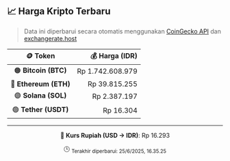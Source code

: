

<!-- HARGA_KRIPTO -->
## 📈 Harga Kripto Terbaru

> Data ini diperbarui secara otomatis menggunakan [CoinGecko API](https://www.coingecko.com/) dan [exchangerate.host](https://exchangerate.host/)

<div align="center">

| 🪙 Token | 💰 Harga (IDR) |
|:------:|---------------:|
| 🟠 **Bitcoin (BTC)**   | Rp 1.742.608.979 |
| 🔵 **Ethereum (ETH)**  | Rp 39.815.255 |
| 🟣 **Solana (SOL)**    | Rp 2.387.197 |
| 🟢 **Tether (USDT)**   | Rp 16.304 |

---

💱 **Kurs Rupiah (USD → IDR)**: Rp 16.293

🕒 <sub>Terakhir diperbarui: 25/6/2025, 16.35.25</sub>

</div>
<!-- /HARGA_KRIPTO -->